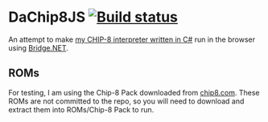 # DaChip8JS [![Build status](https://ci.appveyor.com/api/projects/status/github/DanTup/DaChip8JS?svg=true)](https://ci.appveyor.com/project/DanTup/dachip8js)

An attempt to make [my CHIP-8 interpreter written in C#](https://github.com/DanTup/DaChip8) run in the browser using [Bridge.NET](http://bridge.net/).

## ROMs

For testing, I am using the Chip-8 Pack downloaded from [chip8.com](http://www.chip8.com/?page=109). These ROMs are not committed to the repo, so you will need to download and extract them into ROMs/Chip-8 Pack to run.
